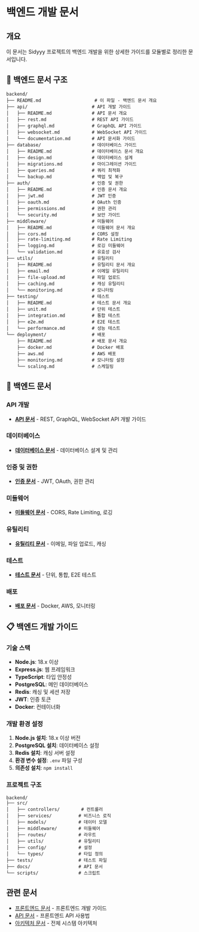 # 백엔드 개발 문서

## 개요

이 문서는 Sidyyy 프로젝트의 백엔드 개발을 위한 상세한 가이드를 모듈별로 정리한 문서입니다.

## 📁 백엔드 문서 구조

```
backend/
├── README.md                    # 이 파일 - 백엔드 문서 개요
├── api/                        # API 개발 가이드
│   ├── README.md               # API 문서 개요
│   ├── rest.md                 # REST API 가이드
│   ├── graphql.md              # GraphQL API 가이드
│   ├── websocket.md            # WebSocket API 가이드
│   └── documentation.md        # API 문서화 가이드
├── database/                   # 데이터베이스 가이드
│   ├── README.md               # 데이터베이스 문서 개요
│   ├── design.md               # 데이터베이스 설계
│   ├── migrations.md           # 마이그레이션 가이드
│   ├── queries.md              # 쿼리 최적화
│   └── backup.md               # 백업 및 복구
├── auth/                       # 인증 및 권한
│   ├── README.md               # 인증 문서 개요
│   ├── jwt.md                  # JWT 인증
│   ├── oauth.md                # OAuth 인증
│   ├── permissions.md          # 권한 관리
│   └── security.md             # 보안 가이드
├── middleware/                 # 미들웨어
│   ├── README.md               # 미들웨어 문서 개요
│   ├── cors.md                 # CORS 설정
│   ├── rate-limiting.md        # Rate Limiting
│   ├── logging.md              # 로깅 미들웨어
│   └── validation.md           # 유효성 검사
├── utils/                      # 유틸리티
│   ├── README.md               # 유틸리티 문서 개요
│   ├── email.md                # 이메일 유틸리티
│   ├── file-upload.md          # 파일 업로드
│   ├── caching.md              # 캐싱 유틸리티
│   └── monitoring.md           # 모니터링
├── testing/                    # 테스트
│   ├── README.md               # 테스트 문서 개요
│   ├── unit.md                 # 단위 테스트
│   ├── integration.md          # 통합 테스트
│   ├── e2e.md                  # E2E 테스트
│   └── performance.md          # 성능 테스트
└── deployment/                 # 배포
    ├── README.md               # 배포 문서 개요
    ├── docker.md               # Docker 배포
    ├── aws.md                  # AWS 배포
    ├── monitoring.md           # 모니터링 설정
    └── scaling.md              # 스케일링
```

## 🎯 백엔드 문서

### API 개발

- [**API 문서**](./api/README.md) - REST, GraphQL, WebSocket API 개발 가이드

### 데이터베이스

- [**데이터베이스 문서**](./database/README.md) - 데이터베이스 설계 및 관리

### 인증 및 권한

- [**인증 문서**](./auth/README.md) - JWT, OAuth, 권한 관리

### 미들웨어

- [**미들웨어 문서**](./middleware/README.md) - CORS, Rate Limiting, 로깅

### 유틸리티

- [**유틸리티 문서**](./utils/README.md) - 이메일, 파일 업로드, 캐싱

### 테스트

- [**테스트 문서**](./testing/README.md) - 단위, 통합, E2E 테스트

### 배포

- [**배포 문서**](./deployment/README.md) - Docker, AWS, 모니터링

## 📋 백엔드 개발 가이드

### 기술 스택

- **Node.js**: 18.x 이상
- **Express.js**: 웹 프레임워크
- **TypeScript**: 타입 안정성
- **PostgreSQL**: 메인 데이터베이스
- **Redis**: 캐싱 및 세션 저장
- **JWT**: 인증 토큰
- **Docker**: 컨테이너화

### 개발 환경 설정

1. **Node.js 설치**: 18.x 이상 버전
2. **PostgreSQL 설치**: 데이터베이스 설정
3. **Redis 설치**: 캐싱 서버 설정
4. **환경 변수 설정**: `.env` 파일 구성
5. **의존성 설치**: `npm install`

### 프로젝트 구조

```
backend/
├── src/
│   ├── controllers/        # 컨트롤러
│   ├── services/          # 비즈니스 로직
│   ├── models/            # 데이터 모델
│   ├── middleware/        # 미들웨어
│   ├── routes/            # 라우트
│   ├── utils/             # 유틸리티
│   ├── config/            # 설정
│   └── types/             # 타입 정의
├── tests/                 # 테스트 파일
├── docs/                  # API 문서
└── scripts/               # 스크립트
```

## 관련 문서

- [프론트엔드 문서](../README.md) - 프론트엔드 개발 가이드
- [API 문서](../api/README.md) - 프론트엔드 API 사용법
- [아키텍처 문서](../architecture/README.md) - 전체 시스템 아키텍처
